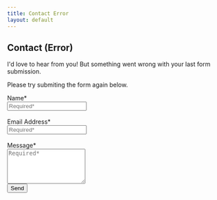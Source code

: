 ```yaml
---
title: Contact Error
layout: default
---
```




## Contact (Error)

I'd love to hear from you! But something went wrong with your last form submission. 

Please try submiting the form again below. 

<html>

<form action="https://formforsite.com/send/eWVscmFoYy1sZW5hckB5YWhvby5jb20" method="POST">
<label>Name*</label><br>
    <input name="name" type="text" placeholder="Required*" required><br><br>
    <label>Email Address*</label><br>
    <input name="email" type="email" placeholder="Required*" required><br><br>
     <label>Message*</label><br>
    <textarea name="message" rows="5" placeholder="Required*" required></textarea><br>
    <button type="submit">Send</button>
    <input name="_site" type="hidden" value="charlie.antleo">
    <input name="_form" type="hidden" value="Contact Form">
      <input name="_error-page-redirect" type="hidden" value="http://charlie.antleo.com/ContactError">
  <input name="_success-page-redirect" type="hidden" value="http://charlie.antleo.com/ContactSuccess">
</form> 
<br>
<br>
</html>